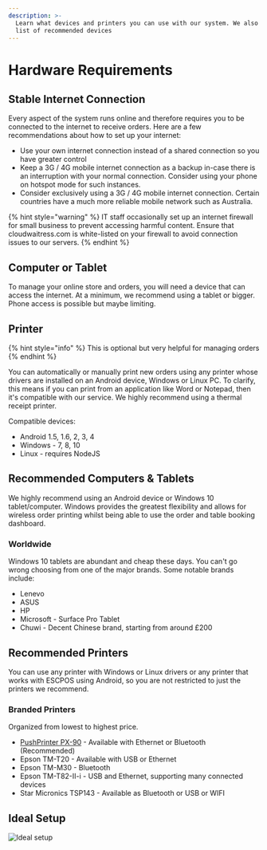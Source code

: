 ```yaml
---
description: >-
  Learn what devices and printers you can use with our system. We also have a
  list of recommended devices
---
```


# Hardware Requirements

## Stable Internet Connection

Every aspect of the system runs online and therefore requires you to be connected to the internet to receive orders. Here are a few recommendations about how to set up your internet:

* Use your own internet connection instead of a shared connection so you have greater control
* Keep a 3G / 4G mobile internet connection as a backup in-case there is an interruption with your normal connection. Consider using your phone on hotspot mode for such instances.
* Consider exclusively using a 3G / 4G mobile internet connection. Certain countries have a much more reliable mobile network such as Australia.

{% hint style="warning" %}
IT staff occasionally set up an internet firewall for small business to prevent accessing harmful content. Ensure that cloudwaitress.com is white-listed on your firewall to avoid connection issues to our servers.
{% endhint %}

## Computer or Tablet

To manage your online store and orders, you will need a device that can access the internet. At a minimum, we recommend using a tablet or bigger. Phone access is possible but maybe limiting.

## Printer

{% hint style="info" %}
This is optional but very helpful for managing orders
{% endhint %}

You can automatically or manually print new orders using any printer whose drivers are installed on an Android device, Windows or Linux PC. To clarify, this means if you can print from an application like Word or Notepad, then it's compatible with our service. We highly recommend using a thermal receipt printer.

Compatible devices:

* Android 1.5, 1.6, 2, 3, 4
* Windows - 7, 8, 10
* Linux - requires NodeJS

## Recommended Computers & Tablets

We highly recommend using an Android device or Windows 10 tablet/computer. Windows provides the greatest flexibility and allows for wireless order printing whilst being able to use the order and table booking dashboard.

### Worldwide

Windows 10 tablets are abundant and cheap these days. You can't go wrong choosing from one of the major brands. Some notable brands include:

* Lenevo
* ASUS
* HP
* Microsoft - Surface Pro Tablet
* Chuwi - Decent Chinese brand, starting from around £200

## Recommended Printers

You can use any printer with Windows or Linux drivers or any printer that works with ESCPOS using Android, so you are not restricted to just the printers we recommend.

### Branded Printers

Organized from lowest to highest price.

* [PushPrinter PX-90](https://www.pushprinter.com/#printers) - Available with Ethernet or Bluetooth \(Recommended\)
* Epson TM-T20 - Available with USB or Ethernet
* Epson TM-M30 - Bluetooth
* Epson TM-T82-II-i - USB and Ethernet, supporting many connected devices
* Star Micronics TSP143 - Available as Bluetooth or USB or WIFI

## Ideal Setup

![Ideal setup](https://storage.crisp.chat/users/helpdesk/website/e903fdb8557a9800/image_1bzr2nv.png)

